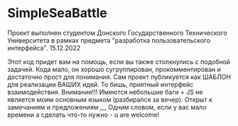 # SimpleSeaBattle
Проект выполнен студентом Донского Государственного Технического Университета в рамках предмета "разработка пользовательского интерфейса". 15.12.2022

Этот код придет вам на помощь, если вы также столкнулись с подобной задачей. Кода мало, он хорошо сугруппирован, прокомментирован и достаточно прост для понимания.
Сам проект публикуется как ШАБЛОН для реализации ВАШИХ идей. То бишь, приятный интерфейс взаимодействия.
Внимание!!! Имеются небольшие баги + JS не является моим основным языком (разбирался за вечер). Открыт к замечаниям и предложениям ,_,
Одним словом, если у вас мало времени а сделать что-то нужно - u are welcome!
